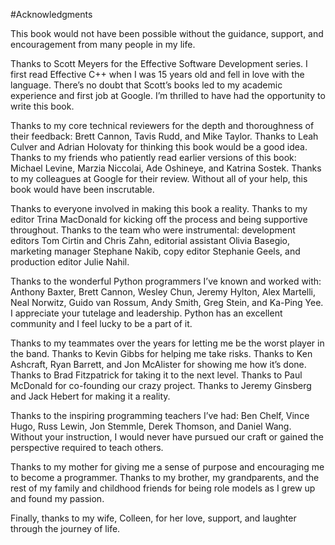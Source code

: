 #Acknowledgments


This book would not have been possible without the guidance, support, and encouragement from many people in my life.

Thanks to Scott Meyers for the Effective Software Development series. I first read Effective C++ when I was 15 years old and fell in love with the language. There’s no doubt that Scott’s books led to my academic experience and first job at Google. I’m thrilled to have had the opportunity to write this book.

Thanks to my core technical reviewers for the depth and thoroughness of their feedback: Brett Cannon, Tavis Rudd, and Mike Taylor. Thanks to Leah Culver and Adrian Holovaty for thinking this book would be a good idea. Thanks to my friends who patiently read earlier versions of this book: Michael Levine, Marzia Niccolai, Ade Oshineye, and Katrina Sostek. Thanks to my colleagues at Google for their review. Without all of your help, this book would have been inscrutable.

Thanks to everyone involved in making this book a reality. Thanks to my editor Trina MacDonald for kicking off the process and being supportive throughout. Thanks to the team who were instrumental: development editors Tom Cirtin and Chris Zahn, editorial assistant Olivia Basegio, marketing manager Stephane Nakib, copy editor Stephanie Geels, and production editor Julie Nahil.

Thanks to the wonderful Python programmers I’ve known and worked with: Anthony Baxter, Brett Cannon, Wesley Chun, Jeremy Hylton, Alex Martelli, Neal Norwitz, Guido van Rossum, Andy Smith, Greg Stein, and Ka-Ping Yee. I appreciate your tutelage and leadership. Python has an excellent community and I feel lucky to be a part of it.

Thanks to my teammates over the years for letting me be the worst player in the band. Thanks to Kevin Gibbs for helping me take risks. Thanks to Ken Ashcraft, Ryan Barrett, and Jon McAlister for showing me how it’s done. Thanks to Brad Fitzpatrick for taking it to the next level. Thanks to Paul McDonald for co-founding our crazy project. Thanks to Jeremy Ginsberg and Jack Hebert for making it a reality.

Thanks to the inspiring programming teachers I’ve had: Ben Chelf, Vince Hugo, Russ Lewin, Jon Stemmle, Derek Thomson, and Daniel Wang. Without your instruction, I would never have pursued our craft or gained the perspective required to teach others.

Thanks to my mother for giving me a sense of purpose and encouraging me to become a programmer. Thanks to my brother, my grandparents, and the rest of my family and childhood friends for being role models as I grew up and found my passion.

Finally, thanks to my wife, Colleen, for her love, support, and laughter through the journey of life.